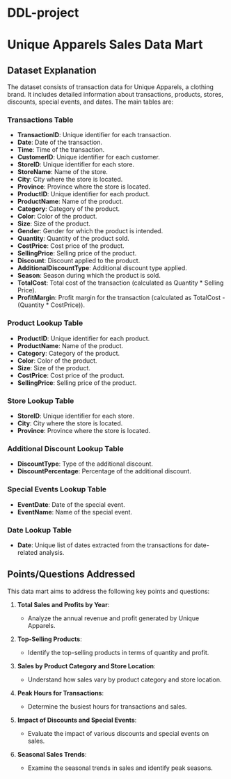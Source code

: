 # DDL-project
# Unique Apparels Sales Data Mart

## Dataset Explanation

The dataset consists of transaction data for Unique Apparels, a clothing brand. It includes detailed information about transactions, products, stores, discounts, special events, and dates. The main tables are:

### Transactions Table
- **TransactionID**: Unique identifier for each transaction.
- **Date**: Date of the transaction.
- **Time**: Time of the transaction.
- **CustomerID**: Unique identifier for each customer.
- **StoreID**: Unique identifier for each store.
- **StoreName**: Name of the store.
- **City**: City where the store is located.
- **Province**: Province where the store is located.
- **ProductID**: Unique identifier for each product.
- **ProductName**: Name of the product.
- **Category**: Category of the product.
- **Color**: Color of the product.
- **Size**: Size of the product.
- **Gender**: Gender for which the product is intended.
- **Quantity**: Quantity of the product sold.
- **CostPrice**: Cost price of the product.
- **SellingPrice**: Selling price of the product.
- **Discount**: Discount applied to the product.
- **AdditionalDiscountType**: Additional discount type applied.
- **Season**: Season during which the product is sold.
- **TotalCost**: Total cost of the transaction (calculated as Quantity * Selling Price).
- **ProfitMargin**: Profit margin for the transaction (calculated as TotalCost - (Quantity * CostPrice)).

### Product Lookup Table
- **ProductID**: Unique identifier for each product.
- **ProductName**: Name of the product.
- **Category**: Category of the product.
- **Color**: Color of the product.
- **Size**: Size of the product.
- **CostPrice**: Cost price of the product.
- **SellingPrice**: Selling price of the product.

### Store Lookup Table
- **StoreID**: Unique identifier for each store.
- **City**: City where the store is located.
- **Province**: Province where the store is located.

### Additional Discount Lookup Table
- **DiscountType**: Type of the additional discount.
- **DiscountPercentage**: Percentage of the additional discount.

### Special Events Lookup Table
- **EventDate**: Date of the special event.
- **EventName**: Name of the special event.

### Date Lookup Table
- **Date**: Unique list of dates extracted from the transactions for date-related analysis.

## Points/Questions Addressed

This data mart aims to address the following key points and questions:

1. **Total Sales and Profits by Year**:
   - Analyze the annual revenue and profit generated by Unique Apparels.

2. **Top-Selling Products**:
   - Identify the top-selling products in terms of quantity and profit.

3. **Sales by Product Category and Store Location**:
   - Understand how sales vary by product category and store location.

4. **Peak Hours for Transactions**:
   - Determine the busiest hours for transactions and sales.

5. **Impact of Discounts and Special Events**:
   - Evaluate the impact of various discounts and special events on sales.

6. **Seasonal Sales Trends**:
   - Examine the seasonal trends in sales and identify peak seasons.

